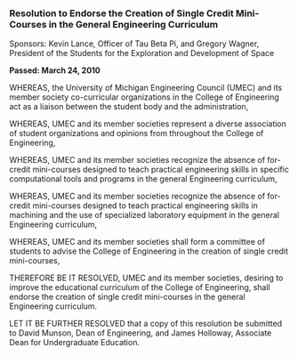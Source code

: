 ### Resolution to Endorse the Creation of Single Credit Mini-Courses in the General Engineering Curriculum

Sponsors: Kevin Lance, Officer of Tau Beta Pi, and Gregory Wagner, President of the Students for the Exploration and Development of Space

**Passed: March 24, 2010**

WHEREAS, the University of Michigan Engineering Council (UMEC) and its member society co-curricular organizations in the College of Engineering act as a liaison between the student body and the administration,

WHEREAS, UMEC and its member societies represent a diverse association of student organizations and opinions from throughout the College of Engineering,

WHEREAS, UMEC and its member societies recognize the absence of for-credit mini-courses designed to teach practical engineering skills in specific computational tools and programs in the general Engineering curriculum,

WHEREAS, UMEC and its member societies recognize the absence of for-credit mini-courses designed to teach practical engineering skills in machining and the use of specialized laboratory equipment in the general Engineering curriculum,

WHEREAS, UMEC and its member societies shall form a committee of students to advise the College of Engineering in the creation of single credit mini-courses,

THEREFORE BE IT RESOLVED, UMEC and its member societies, desiring to improve the educational curriculum of the College of Engineering, shall endorse the creation of single credit mini-courses in the general Engineering curriculum.

LET IT BE FURTHER RESOLVED that a copy of this resolution be submitted to David Munson, Dean of Engineering, and James Holloway, Associate Dean for Undergraduate Education. 
